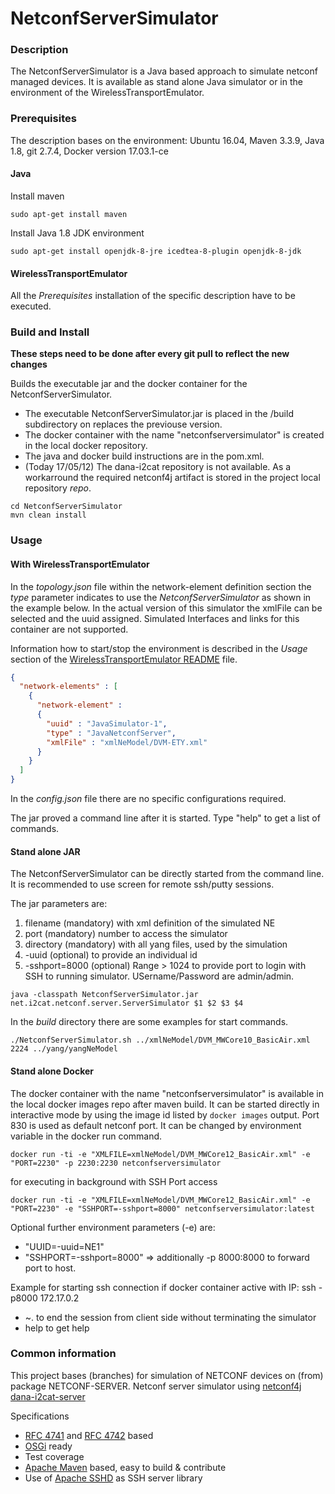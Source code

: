 # NetconfServerSimulator

### Description

The NetconfServerSimulator is a Java based approach to simulate netconf managed devices. It is available as stand alone Java simulator or in the environment of the WirelessTransportEmulator.

### Prerequisites

The description bases on the environment: Ubuntu 16.04, Maven 3.3.9, Java 1.8, git 2.7.4, Docker version 17.03.1-ce

#### Java

Install maven

```commandline
sudo apt-get install maven
```

Install Java 1.8 JDK environment

```commandline
sudo apt-get install openjdk-8-jre icedtea-8-plugin openjdk-8-jdk
```
#### WirelessTransportEmulator

All the *Prerequisites* installation of the specific description have to be executed.

### Build and Install

**These steps need to be done after every git pull to reflect the new changes**

Builds the executable jar and the docker container for the NetconfServerSimulator.

  * The executable NetconfServerSimulator.jar is placed in the /build subdirectory on replaces the previouse version.
  * The docker container with the name "netconfserversimulator" is created in the local docker repository.
  * The java and docker build instructions are in the pom.xml.
  * (Today 17/05/12) The dana-i2cat repository is not available. As a workarround the required netconf4j artifact is stored in the project local repository *repo*.


```commandline
cd NetconfServerSimulator
mvn clean install
```
### Usage

#### With  WirelessTransportEmulator

In the *topology.json* file within the network-element definition section the *type* parameter indicates to use the *NetconfServerSimulator* as shown in the example below. In the actual version of this simulator the xmlFile can be selected and the uuid assigned. Simulated Interfaces and links for this container are not supported.

Information how to start/stop the environment is described in the *Usage* section of the [WirelessTransportEmulator README](../README.md) file.

```JSON
{
  "network-elements" : [
    {
      "network-element" :
      {
        "uuid" : "JavaSimulator-1",
        "type" : "JavaNetconfServer",
        "xmlFile" : "xmlNeModel/DVM-ETY.xml"
      }
    }
  ]
}
```
In the *config.json* file there are no specific configurations required.

The jar proved a command line after it is started. Type "help" to get a list of commands.

#### Stand alone JAR

The NetconfServerSimulator can be directly started from the command line. It is recommended to use screen for remote ssh/putty sessions.

The jar parameters are:

   1. filename (mandatory) with xml definition of the simulated NE
   2. port (mandatory) number to access the simulator
   3. directory (mandatory) with all yang files, used by the simulation
   4. -uuid (optional) to provide an individual id
   5. -sshport=8000 (optional) Range > 1024 to provide port to login with SSH to running simulator.
      USername/Password are admin/admin.

```Script
java -classpath NetconfServerSimulator.jar net.i2cat.netconf.server.ServerSimulator $1 $2 $3 $4
```
In the *build* directory there are some examples for start commands.

```Script
./NetconfServerSimulator.sh ../xmlNeModel/DVM_MWCore10_BasicAir.xml 2224 ../yang/yangNeModel
```
#### Stand alone Docker

The docker container with the name "netconfserversimulator" is available in the local docker images repo after maven build.
It can be started directly in interactive mode by using the image id listed by ```docker images``` output.
Port 830 is used as default netconf port. It can be changed by environment variable in the docker run command.
```
docker run -ti -e "XMLFILE=xmlNeModel/DVM_MWCore12_BasicAir.xml" -e "PORT=2230" -p 2230:2230 netconfserversimulator
```
for executing in background with SSH Port access
```
docker run -ti -e "XMLFILE=xmlNeModel/DVM_MWCore12_BasicAir.xml" -e "PORT=2230" -e "SSHPORT=-sshport=8000" netconfserversimulator:latest
```

Optional further environment parameters (-e) are:

   * "UUID=-uuid=NE1"
   * "SSHPORT=-sshport=8000" => additionally -p 8000:8000 to forward port to host.

Example for starting ssh connection if docker container active with IP: ssh -p8000 172.17.0.2

   * <Enter>~. to end the session from client side without terminating the simulator
   * help to get help


### Common information

This project bases (branches) for simulation of NETCONF devices on (from) package NETCONF-SERVER.
Netconf server simulator using [netconf4j](https://github.com/dana-i2cat/netconf4j)
[dana-i2cat-server](https://github.com/dana-i2cat/netconf-server)

Specifications

 * [RFC 4741](http://tools.ietf.org/html/rfc4741) and [RFC 4742](http://tools.ietf.org/html/rfc4742) based
 * [OSGi](http://www.osgi.org/Main/HomePage) ready
 * Test coverage
 * [Apache Maven](http://maven.apache.org/) based, easy to build & contribute
 * Use of [Apache SSHD](http://mina.apache.org/sshd-project/) as SSH server library

